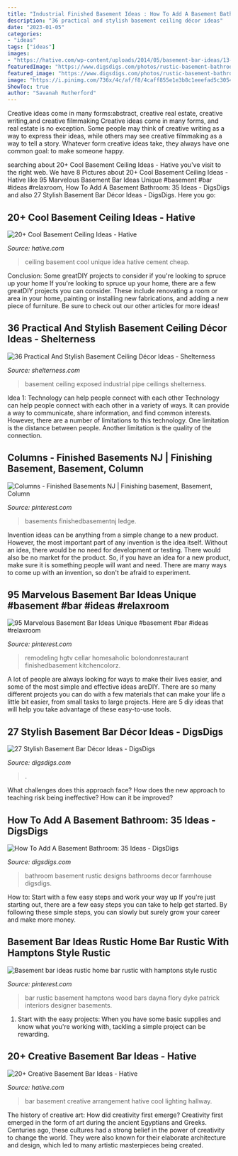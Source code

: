 ```yaml
---
title: "Industrial Finished Basement Ideas : How To Add A Basement Bathroom: 35 Ideas"
description: "36 practical and stylish basement ceiling décor ideas"
date: "2023-01-05"
categories:
- "ideas"
tags: ["ideas"]
images:
- "https://hative.com/wp-content/uploads/2014/05/basement-bar-ideas/13-wall-arrangement.jpg"
featuredImage: "https://www.digsdigs.com/photos/rustic-basement-bathroom.jpg"
featured_image: "https://www.digsdigs.com/photos/rustic-basement-bathroom.jpg"
image: "https://i.pinimg.com/736x/4c/af/f8/4caff855e1e3b8c1eeefad5c3054c31e.jpg"
ShowToc: true
author: "Savanah Rutherford"
---
```



Creative ideas come in many forms:abstract, creative real estate, creative writing,and creative filmmaking
Creative ideas come in many forms, and real estate is no exception. Some people may think of creative writing as a way to express their ideas, while others may see creative filmmaking as a way to tell a story. Whatever form creative ideas take, they always have one common goal: to make someone happy.

	

		
searching about 20+ Cool Basement Ceiling Ideas - Hative you've visit to the right web. We have 8 Pictures about 20+ Cool Basement Ceiling Ideas - Hative like 95 Marvelous Basement Bar Ideas Unique #basement #bar #ideas #relaxroom, How To Add A Basement Bathroom: 35 Ideas - DigsDigs and also 27 Stylish Basement Bar Décor Ideas - DigsDigs. Here you go:
		
    
## 20+ Cool Basement Ceiling Ideas - Hative

<img loading=lazy src="https://hative.com/wp-content/uploads/2014/05/basement-ceiling-ideas/6-unique-basement-ceiling-idea.jpg" onerror="this.onerror=null;this.src='https://tse2.mm.bing.net/th?id=OIP.gIleI6Rb6nX4KL4VOvRkWgHaJ4&amp;pid=15.1';" alt="20+ Cool Basement Ceiling Ideas - Hative">

_Source: hative.com_

>ceiling basement cool unique idea hative cement cheap. 

	

Conclusion: Some greatDIY projects to consider if you're looking to spruce up your home
If you're looking to spruce up your home, there are a few greatDIY projects you can consider. These include renovating a room or area in your home, painting or installing new fabrications, and adding a new piece of furniture. Be sure to check out our other articles for more ideas!

    
## 36 Practical And Stylish Basement Ceiling Décor Ideas - Shelterness

<img loading=lazy src="https://i.shelterness.com/2016/05/26-industrial-pipe-exposed-basement-ceiling.jpg" onerror="this.onerror=null;this.src='https://tse1.mm.bing.net/th?id=OIP.osE7ebNhC9PPGOQDZKapDQHaKs&amp;pid=15.1';" alt="36 Practical And Stylish Basement Ceiling Décor Ideas - Shelterness">

_Source: shelterness.com_

>basement ceiling exposed industrial pipe ceilings shelterness. 

	

Idea 1: Technology can help people connect with each other
Technology can help people connect with each other in a variety of ways. It can provide a way to communicate, share information, and find common interests. However, there are a number of limitations to this technology. One limitation is the distance between people. Another limitation is the quality of the connection.

    
## Columns - Finished Basements NJ | Finishing Basement, Basement, Column

<img loading=lazy src="https://i.pinimg.com/736x/70/88/8c/70888c58e867dc41348c3921bddacbc9.jpg" onerror="this.onerror=null;this.src='https://tse3.mm.bing.net/th?id=OIP.hbsqhbN9mMV5vztSTtzm3QHaJ3&amp;pid=15.1';" alt="Columns - Finished Basements NJ | Finishing basement, Basement, Column">

_Source: pinterest.com_

>basements finishedbasementnj ledge. 

	

Invention ideas can be anything from a simple change to a new product. However, the most important part of any invention is the idea itself. Without an idea, there would be no need for development or testing. There would also be no market for the product. So, if you have an idea for a new product, make sure it is something people will want and need. There are many ways to come up with an invention, so don't be afraid to experiment.

    
## 95 Marvelous Basement Bar Ideas Unique #basement #bar #ideas #relaxroom

<img loading=lazy src="https://i.pinimg.com/736x/4c/af/f8/4caff855e1e3b8c1eeefad5c3054c31e.jpg" onerror="this.onerror=null;this.src='https://tse2.mm.bing.net/th?id=OIP.fUy7X0JX4vWGyNpV1xmrcgHaE7&amp;pid=15.1';" alt="95 Marvelous Basement Bar Ideas Unique #basement #bar #ideas #relaxroom">

_Source: pinterest.com_

>remodeling hgtv cellar homesaholic bolondonrestaurant finishedbasement kitchencolorz. 

	

A lot of people are always looking for ways to make their lives easier, and some of the most simple and effective ideas areDIY. There are so many different projects you can do with a few materials that can make your life a little bit easier, from small tasks to large projects. Here are 5 diy ideas that will help you take advantage of these easy-to-use tools.

    
## 27 Stylish Basement Bar Décor Ideas - DigsDigs

<img loading=lazy src="https://www.digsdigs.com/photos/12-basement-bar-with-a-brick-backsplash-and-open-shelving.jpg" onerror="this.onerror=null;this.src='https://tse3.mm.bing.net/th?id=OIP.wXLqyTWe7a1VQqzXbcFR_wHaJ4&amp;pid=15.1';" alt="27 Stylish Basement Bar Décor Ideas - DigsDigs">

_Source: digsdigs.com_

>. 

	

What challenges does this approach face?
How does the new approach to teaching risk being ineffective? How can it be improved?

    
## How To Add A Basement Bathroom: 35 Ideas - DigsDigs

<img loading=lazy src="https://www.digsdigs.com/photos/rustic-basement-bathroom.jpg" onerror="this.onerror=null;this.src='https://tse4.mm.bing.net/th?id=OIP.CGHr1WnHWXfrFhSs2c7a-QHaKI&amp;pid=15.1';" alt="How To Add A Basement Bathroom: 35 Ideas - DigsDigs">

_Source: digsdigs.com_

>bathroom basement rustic designs bathrooms decor farmhouse digsdigs. 

	

How to: Start with a few easy steps and work your way up
If you're just starting out, there are a few easy steps you can take to help get started. By following these simple steps, you can slowly but surely grow your career and make more money.

    
## Basement Bar Ideas Rustic Home Bar Rustic With Hamptons Style Rustic

<img loading=lazy src="https://i.pinimg.com/736x/95/5a/8f/955a8feee017b0ac0501eaefd8f3a319.jpg" onerror="this.onerror=null;this.src='https://tse4.mm.bing.net/th?id=OIP.6Sec0kd2dvauQwxWnULwmgHaLH&amp;pid=15.1';" alt="Basement bar ideas rustic home bar rustic with hamptons style rustic">

_Source: pinterest.com_

>bar rustic basement hamptons wood bars dayna flory dyke patrick interiors designer basements. 

	

1. Start with the easy projects: When you have some basic supplies and know what you're working with, tackling a simple project can be rewarding.

    
## 20+ Creative Basement Bar Ideas - Hative

<img loading=lazy src="https://hative.com/wp-content/uploads/2014/05/basement-bar-ideas/13-wall-arrangement.jpg" onerror="this.onerror=null;this.src='https://tse1.mm.bing.net/th?id=OIP.cFNCNa6iVc-TO7xSlDm1QQHaJ3&amp;pid=15.1';" alt="20+ Creative Basement Bar Ideas - Hative">

_Source: hative.com_

>bar basement creative arrangement hative cool lighting hallway. 

	

The history of creative art: How did creativity first emerge?
Creativity first emerged in the form of art during the ancient Egyptians and Greeks. Centuries ago, these cultures had a strong belief in the power of creativity to change the world. They were also known for their elaborate architecture and design, which led to many artistic masterpieces being created.


